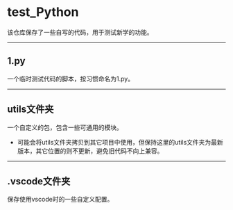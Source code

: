 # test_Python

该仓库保存了一些自写的代码，用于测试新学的功能。

-----
## 1.py
一个临时测试代码的脚本，按习惯命名为1.py。

-----
## utils文件夹
一个自定义的包，包含一些可通用的模块。
   *  可能会将utils文件夹拷贝到其它项目中使用，但保持这里的utils文件夹为最新版本，其它位置的则不更新，避免旧代码不向上兼容。

-----
## .vscode文件夹
保存使用vscode时的一些自定义配置。